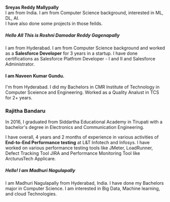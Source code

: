 
**Sreyas Reddy Mallypally**<br>
I am from India. I am from Computer Science background, interested in ML, DL, AI.<br>
I have also done some projects in those feilds.

##### Hello All This is Roshni Damodar Reddy Gagenapally

I am from Hyderabad. I am from Computer Science background and worked as a **Salesforce Developer** for 3 years in a startup. 
I have done certifications as Salesforce Platfrom Developer - I and II and Salesforce Administrator.

#### I am Naveen Kumar Gundu.
I'm from Hyderabad. I did my Bachelors in CMR Institute of Technology in Computer Sceience and Engineering. Worked as a Quality Analust in TCS for 2+ years.

### Rajitha Bandaru

In 2016, I graduated from Siddartha Educational Academy in Tirupati with a bachelor's degree in Electronics and Communication Engineering.

I have overall, 4 years and 2 months of experience in various activities of **End-to-End Performance testing** at L&T Infotech and Infosys.
I have worked on various performance testing tools like JMeter, LoadRunner, Defect Tracking Tool JIRA and Performance Monitoring Tool like ArcturusTech Applicare.

##### Hello! I am Madhuri Nagulapally
I am Madhuri Nagulapally from Hyderabad, India. I have done my Bachelors major in Computer Science. I am interested in Big Data, Machine learning, and cloud
Technologies.
